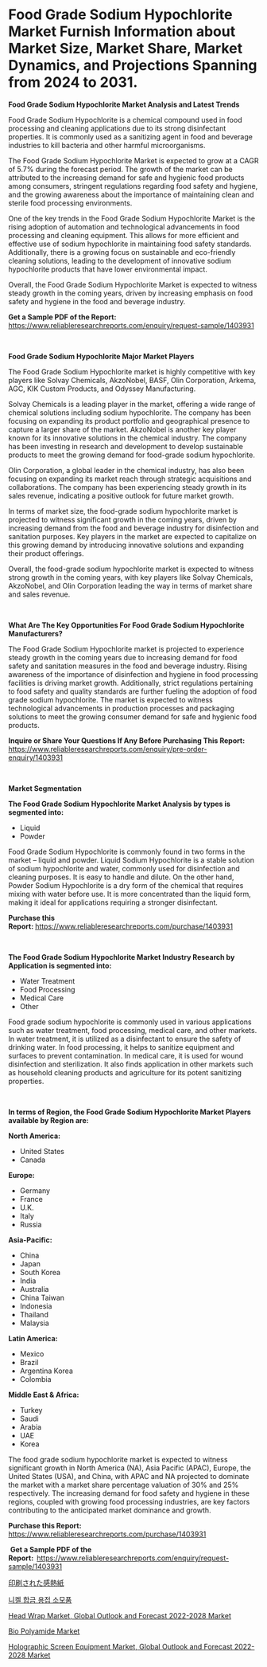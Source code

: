 <p><h1>Food Grade Sodium Hypochlorite Market Furnish Information about Market Size, Market Share, Market Dynamics, and Projections Spanning from 2024 to 2031.</h1></p><p><strong>Food Grade Sodium Hypochlorite Market Analysis and Latest Trends</strong></p>
<p><p>Food Grade Sodium Hypochlorite is a chemical compound used in food processing and cleaning applications due to its strong disinfectant properties. It is commonly used as a sanitizing agent in food and beverage industries to kill bacteria and other harmful microorganisms.</p><p>The Food Grade Sodium Hypochlorite Market is expected to grow at a CAGR of 5.7% during the forecast period. The growth of the market can be attributed to the increasing demand for safe and hygienic food products among consumers, stringent regulations regarding food safety and hygiene, and the growing awareness about the importance of maintaining clean and sterile food processing environments.</p><p>One of the key trends in the Food Grade Sodium Hypochlorite Market is the rising adoption of automation and technological advancements in food processing and cleaning equipment. This allows for more efficient and effective use of sodium hypochlorite in maintaining food safety standards. Additionally, there is a growing focus on sustainable and eco-friendly cleaning solutions, leading to the development of innovative sodium hypochlorite products that have lower environmental impact.</p><p>Overall, the Food Grade Sodium Hypochlorite Market is expected to witness steady growth in the coming years, driven by increasing emphasis on food safety and hygiene in the food and beverage industry.</p></p>
<p><strong>Get a Sample PDF of the Report:&nbsp;</strong> <a href="https://www.reliableresearchreports.com/enquiry/request-sample/1403931">https://www.reliableresearchreports.com/enquiry/request-sample/1403931</a></p>
<p>&nbsp;</p>
<p><strong>Food Grade Sodium Hypochlorite Major Market Players</strong></p>
<p><p>The Food Grade Sodium Hypochlorite market is highly competitive with key players like Solvay Chemicals, AkzoNobel, BASF, Olin Corporation, Arkema, AGC, KIK Custom Products, and Odyssey Manufacturing. </p><p>Solvay Chemicals is a leading player in the market, offering a wide range of chemical solutions including sodium hypochlorite. The company has been focusing on expanding its product portfolio and geographical presence to capture a larger share of the market. AkzoNobel is another key player known for its innovative solutions in the chemical industry. The company has been investing in research and development to develop sustainable products to meet the growing demand for food-grade sodium hypochlorite.</p><p>Olin Corporation, a global leader in the chemical industry, has also been focusing on expanding its market reach through strategic acquisitions and collaborations. The company has been experiencing steady growth in its sales revenue, indicating a positive outlook for future market growth.</p><p>In terms of market size, the food-grade sodium hypochlorite market is projected to witness significant growth in the coming years, driven by increasing demand from the food and beverage industry for disinfection and sanitation purposes. Key players in the market are expected to capitalize on this growing demand by introducing innovative solutions and expanding their product offerings.</p><p>Overall, the food-grade sodium hypochlorite market is expected to witness strong growth in the coming years, with key players like Solvay Chemicals, AkzoNobel, and Olin Corporation leading the way in terms of market share and sales revenue.</p></p>
<p>&nbsp;</p>
<p><strong>What Are The Key Opportunities For Food Grade Sodium Hypochlorite Manufacturers?</strong></p>
<p><p>The Food Grade Sodium Hypochlorite market is projected to experience steady growth in the coming years due to increasing demand for food safety and sanitation measures in the food and beverage industry. Rising awareness of the importance of disinfection and hygiene in food processing facilities is driving market growth. Additionally, strict regulations pertaining to food safety and quality standards are further fueling the adoption of food grade sodium hypochlorite. The market is expected to witness technological advancements in production processes and packaging solutions to meet the growing consumer demand for safe and hygienic food products.</p></p>
<p><strong>Inquire or Share Your Questions If Any Before Purchasing This Report:</strong> <a href="https://www.reliableresearchreports.com/enquiry/pre-order-enquiry/1403931">https://www.reliableresearchreports.com/enquiry/pre-order-enquiry/1403931</a></p>
<p>&nbsp;</p>
<p><strong>Market Segmentation</strong></p>
<p><strong>The Food Grade Sodium Hypochlorite Market Analysis by types is segmented into:</strong></p>
<p><ul><li>Liquid</li><li>Powder</li></ul></p>
<p><p>Food Grade Sodium Hypochlorite is commonly found in two forms in the market – liquid and powder. Liquid Sodium Hypochlorite is a stable solution of sodium hypochlorite and water, commonly used for disinfection and cleaning purposes. It is easy to handle and dilute. On the other hand, Powder Sodium Hypochlorite is a dry form of the chemical that requires mixing with water before use. It is more concentrated than the liquid form, making it ideal for applications requiring a stronger disinfectant.</p></p>
<p><strong>Purchase this Report:&nbsp;</strong><a href="https://www.reliableresearchreports.com/purchase/1403931">https://www.reliableresearchreports.com/purchase/1403931</a></p>
<p>&nbsp;</p>
<p><strong>The Food Grade Sodium Hypochlorite Market Industry Research by Application is segmented into:</strong></p>
<p><ul><li>Water Treatment</li><li>Food Processing</li><li>Medical Care</li><li>Other</li></ul></p>
<p><p>Food grade sodium hypochlorite is commonly used in various applications such as water treatment, food processing, medical care, and other markets. In water treatment, it is utilized as a disinfectant to ensure the safety of drinking water. In food processing, it helps to sanitize equipment and surfaces to prevent contamination. In medical care, it is used for wound disinfection and sterilization. It also finds application in other markets such as household cleaning products and agriculture for its potent sanitizing properties.</p></p>
<p>&nbsp;</p>
<p><strong>In terms of Region, the Food Grade Sodium Hypochlorite Market Players available by Region are:</strong></p>
<p>
    <p> <strong> North America: </strong>
        <ul>
            <li>United States</li>
            <li>Canada</li>
        </ul>
        </p> 
    <p> <strong> Europe: </strong>
        <ul>
            <li>Germany</li>
            <li>France</li>
            <li>U.K.</li>
            <li>Italy</li>
            <li>Russia</li>
        </ul>
        </p> 
    <p> <strong> Asia-Pacific: </strong>
        <ul>
            <li>China</li>
            <li>Japan</li>
            <li>South Korea</li>
            <li>India</li>
            <li>Australia</li>
            <li>China Taiwan</li>
            <li>Indonesia</li>
            <li>Thailand</li>
            <li>Malaysia</li>
        </ul>
        </p> 
    <p> <strong> Latin America: </strong>
        <ul>
            <li>Mexico</li>
            <li>Brazil</li>
            <li>Argentina Korea</li>
            <li>Colombia</li>
        </ul>
        </p> 
    <p> <strong> Middle East & Africa: </strong>
        <ul>
            <li>Turkey</li>
            <li>Saudi</li>
            <li>Arabia</li>
            <li>UAE</li>
            <li>Korea</li>
        </ul>
    </p>
    </p>
<p><p>The food grade sodium hypochlorite market is expected to witness significant growth in North America (NA), Asia Pacific (APAC), Europe, the United States (USA), and China, with APAC and NA projected to dominate the market with a market share percentage valuation of 30% and 25% respectively. The increasing demand for food safety and hygiene in these regions, coupled with growing food processing industries, are key factors contributing to the anticipated market dominance and growth.</p></p>
<p><strong>Purchase this Report: </strong><a href="https://www.reliableresearchreports.com/purchase/1403931">https://www.reliableresearchreports.com/purchase/1403931</a></p>
<p>&nbsp;<strong>Get a Sample PDF of the Report:&nbsp;&nbsp;</strong><a href="https://www.reliableresearchreports.com/enquiry/request-sample/1403931">https://www.reliableresearchreports.com/enquiry/request-sample/1403931</a></p>
<p><strong></strong></p>
<p><p><a href="https://medium.com/@andrade7361/%E5%8D%B0%E5%88%B7%E3%81%95%E3%82%8C%E3%81%9F%E7%86%B1%E6%84%9F%E7%9F%A5%E7%B4%99%E5%B8%82%E5%A0%B4%E3%81%AF-%E5%B8%82%E5%A0%B4%E3%82%B7%E3%82%A7%E3%82%A2-%E3%82%B5%E3%82%A4%E3%82%BA-%E3%81%8A%E3%82%88%E3%81%B32031%E5%B9%B4%E3%81%BE%E3%81%A7%E3%81%AE%E4%BA%88%E6%B8%AC%E3%82%92%E9%87%8D%E7%82%B9%E3%81%AB%E3%81%97%E3%81%A6%E3%81%84%E3%81%BE%E3%81%99-795d5b5ac17f">印刷された感熱紙</a></p><p><a href="https://medium.com/@nenoworleyg3rknpg0vak2pcs/%EB%8B%88%EC%BC%88-%ED%95%A9%EA%B8%88-%EC%9A%A9%EC%A0%91-%EC%86%8C%EB%AA%A8%ED%92%88-%EC%8B%9C%EC%9E%A5-%EA%B7%9C%EB%AA%A8%EB%8A%94-%EC%84%B8%EA%B3%84-%EC%82%B0%EC%97%85%EC%97%90%EC%84%9C-%EC%B5%9C%EC%83%81%EC%9D%98-%EB%A7%88%EC%BC%80%ED%8C%85-%EC%B1%84%EB%84%90%EC%9D%84-%EB%82%98%ED%83%80%EB%83%85%EB%8B%88%EB%8B%A4-9a149846fc4e">니켈 합금 용접 소모품</a></p><p><a href="https://noble-drawer-34c.notion.site/Decoding-the-Head-Wrap-Market-Global-Outlook-and-Forecast-2022-2028-Market-A-Deep-Dive-into-the-La-3c677f3230554d2a94c1594e5e9024b6">Head Wrap Market, Global Outlook and Forecast 2022-2028 Market</a></p><p><a href="https://view.publitas.com/reportprime-1/bio-polyamide-market-size-growing-and-forecasted-for-period-from-2024-2031-and-provides-complete-market-analysis-of-this-market/">Bio Polyamide Market</a></p><p><a href="https://meowing-canidae-761.notion.site/Holographic-Screen-Equipment-Market-Global-Outlook-and-Forecast-2022-2028-Market-Size-Reflecting-a--21141363381348f5953a5d962ace2692">Holographic Screen Equipment Market, Global Outlook and Forecast 2022-2028 Market</a></p></p>